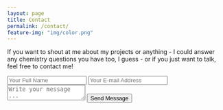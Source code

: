 ```yaml
---
layout: page
title: Contact
permalink: /contact/
feature-img: "img/color.png"
---
```


If you want to shout at me about my projects or anything - I could answer any chemistry questions you have too, I guess - or if you just want to talk, feel free to contact me!

<form action="https://getsimpleform.com/messages?form_api_token=c1c6cc2900dfd1d3d6d2fb86514adc60" method="post">
  <!-- the redirect_to is optional, the form will redirect to the referrer on submission -->
  <input type='hidden' name='redirect_to' value='http://steph-choi.com' />
  <input type='text' name='name' placeholder='Your Full Name' />
  <input type='email' name='email' placeholder='Your E-mail Address' />
  <textarea name='message' placeholder='Write your message ...'></textarea>
  <input type='submit' value='Send Message' />
</form>
